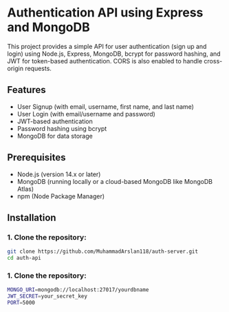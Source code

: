 # Authentication API using Express and MongoDB

This project provides a simple API for user authentication (sign up and login) using Node.js, Express, MongoDB, bcrypt for password hashing, and JWT for token-based authentication. CORS is also enabled to handle cross-origin requests.

## Features

- User Signup (with email, username, first name, and last name)
- User Login (with email/username and password)
- JWT-based authentication
- Password hashing using bcrypt
- MongoDB for data storage

## Prerequisites

- Node.js (version 14.x or later)
- MongoDB (running locally or a cloud-based MongoDB like MongoDB Atlas)
- npm (Node Package Manager)

## Installation

### 1. Clone the repository:

```bash
git clone https://github.com/MuhammadArslan118/auth-server.git
cd auth-api
```

### 1. Clone the repository:

```bash
MONGO_URI=mongodb://localhost:27017/yourdbname
JWT_SECRET=your_secret_key
PORT=5000
```
